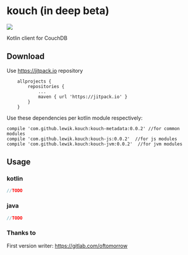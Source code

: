 # kouch (in deep beta)

[![](https://jitpack.io/v/lewik/kouch.svg)](https://jitpack.io/#lewik/kouch)

Kotlin client for CouchDB
                                      
                                      
## Download
Use https://jitpack.io repository
```
	allprojects {
		repositories {
			...
			maven { url 'https://jitpack.io' }
		}
	}
```
Use these dependencies per kotlin module respectively:
```
compile 'com.github.lewik.kouch:kouch-metadata:0.0.2' //for common modules
compile 'com.github.lewik.kouch:kouch-js:0.0.2'  //for js modules
compile 'com.github.lewik.kouch:kouch-jvm:0.0.2'  //for jvm modules
```

## Usage      
### kotlin                                        
```kotlin
//TODO
```

### java
```java
//TODO
```

### Thanks to
First version writer: https://gitlab.com/oftomorrow
